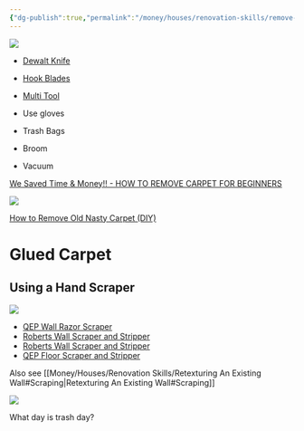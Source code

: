 ```yaml
---
{"dg-publish":true,"permalink":"/money/houses/renovation-skills/remove-old-carpet-and-clean-ground/","tags":["oakmore"],"created":"Jul 09, 2023, 11:01 PM","updated":""}
---
```



![](https://youtu.be/XRP8EWX1t4Q)

- [Dewalt Knife](https://www.amazon.com/dp/B011OTCYVS)
- [Hook Blades](https://www.amazon.com/dp/B0012SCZ0C)
- [Multi Tool](https://www.amazon.com/dp/B07KMQ9MF2)

- Use gloves
- Trash Bags
- Broom
- Vacuum

[We Saved Time & Money!! - HOW TO REMOVE CARPET FOR BEGINNERS](https://www.youtube.com/watch?v=evM6gb0491U)

![](https://www.youtube.com/watch?v=FASy4x5BAQo)

[How to Remove Old Nasty Carpet (DIY)](https://www.youtube.com/watch?v=5o80gbNnROU)

# Glued Carpet

## Using a Hand Scraper

![](https://www.youtube.com/watch?v=W8A8iRhn-6Q)

- [QEP Wall Razor Scraper](https://www.homedepot.com/p/QEP-4-in-Floor-and-Wall-Razor-Scraper-with-5-25-in-Handle-and-Stainless-Steel-Blade-62920/311182302)
- [Roberts Wall Scraper and Stripper](https://www.homedepot.com/p/ROBERTS-4-in-Wide-Floor-and-Wall-Scraper-and-Stripper-with-12-in-Handle-plus-Angled-Head-10-194/203409277)
- [Roberts Wall Scraper and Stripper](https://www.homedepot.com/p/Roberts-4-in-Wide-Floor-and-Wall-Scraper-and-Stripper-with-12-in-Handle-10-187/303068677)
- [QEP Floor Scraper and Stripper](https://www.homedepot.com/p/QEP-8-in-Wide-Adjustable-Razor-Floor-Scraper-and-Stripper-62909Q/100067461)

Also see [[Money/Houses/Renovation Skills/Retexturing An Existing Wall#Scraping\|Retexturing An Existing Wall#Scraping]]

![](https://www.youtube.com/watch?v=vAvl7wGa0FA)

What day is trash day?
